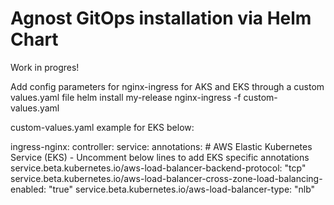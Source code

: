 # Agnost GitOps installation via Helm Chart

Work in progres!

Add config parameters for nginx-ingress for AKS and EKS through a custom values.yaml file
helm install my-release nginx-ingress -f custom-values.yaml

custom-values.yaml example for EKS below:

ingress-nginx:
  controller:
    service:
      annotations:
        # AWS Elastic Kubernetes Service (EKS) - Uncomment below lines to add EKS specific annotations
        service.beta.kubernetes.io/aws-load-balancer-backend-protocol: "tcp"
        service.beta.kubernetes.io/aws-load-balancer-cross-zone-load-balancing-enabled: "true"
        service.beta.kubernetes.io/aws-load-balancer-type: "nlb"




